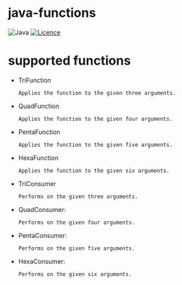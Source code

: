# java-functions

![Java](https://img.shields.io/badge/java-%23ED8B00.svg?style=for-the-badge&logo=openjdk&logoColor=white) [![Licence](https://img.shields.io/github/license/Ileriayo/markdown-badges?style=for-the-badge)](./LICENSE)

# supported functions

- TriFunction
  ```
  Applies the function to the given three arguments.
  ```

- QuadFunction
  ```
  Applies the function to the given four arguments.
  ```
  
- PentaFunction
  ```
  Applies the function to the given five arguments.
  ```

- HexaFunction
  ```
  Applies the function to the given six arguments.
  ```
  
- TriConsumer
  ```
  Performs on the given three arguments.
  ```

- QuadConsumer: 
  ```
  Performs on the given four arguments.
  ```

- PentaConsumer:
  ```
  Performs on the given five arguments.
  ```

- HexaConsumer:
  ```
  Performs on the given six arguments.
  ```
